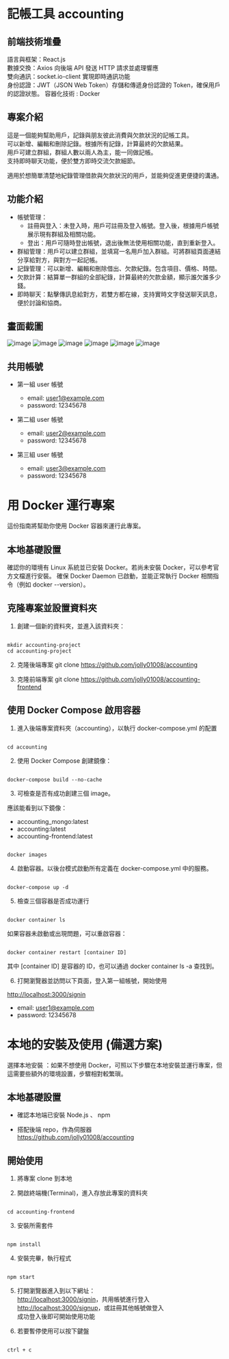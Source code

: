 # 記帳工具 accounting

## 前端技術堆疊

語言與框架：React.js  
數據交換：Axios 向後端 API 發送 HTTP 請求並處理響應  
雙向通訊：socket.io-client 實現即時通訊功能  
身份認證：JWT（JSON Web Token）存儲和傳遞身份認證的 Token，確保用戶的認證狀態。
容器化技術 : Docker

## 專案介紹

這是一個能夠幫助用戶，記錄與朋友彼此消費與欠款狀況的記帳工具。  
可以新增、編輯和刪除記錄。根據所有記錄，計算最終的欠款結果。  
用戶可建立群組，群組人數以兩人為主，能一同做記帳。  
支持即時聊天功能，便於雙方即時交流欠款細節。

適用於想簡單清楚地紀錄管理借款與欠款狀況的用戶，並能夠促進更便捷的溝通。

## 功能介紹

- 帳號管理：
  - 註冊與登入：未登入時，用戶可註冊及登入帳號。登入後，根據用戶帳號展示現有群組及相關功能。
  - 登出：用戶可隨時登出帳號，退出後無法使用相關功能，直到重新登入。  
- 群組管理：用戶可以建立群組，並填寫一名用戶加入群組。可將群組頁面連結分享給對方，與對方一起記帳。  
- 記錄管理：可以新增、編輯和刪除借出、欠款紀錄。包含項目、價格、時間。  
- 欠款計算：結算單一群組的全部紀錄，計算最終的欠款金額，顯示誰欠誰多少錢。  
- 即時聊天：點擊傳訊息給對方，若雙方都在線，支持實時文字發送聊天訊息，便於討論和協商。

## 畫面截圖

![image](https://github.com/jolly01008/accounting-frontend/blob/main/public/readmeImage/image01.png)
![image](https://github.com/jolly01008/accounting-frontend/blob/main/public/readmeImage/image02.png)
![image](https://github.com/jolly01008/accounting-frontend/blob/main/public/readmeImage/image03.png)
![image](https://github.com/jolly01008/accounting-frontend/blob/main/public/readmeImage/image04.png)
![image](https://github.com/jolly01008/accounting-frontend/blob/main/public/readmeImage/image05.png)
![image](https://github.com/jolly01008/accounting-frontend/blob/main/public/readmeImage/image06.png)

## 共用帳號

- 第一組 user 帳號

  - email: user1@example.com
  - password: 12345678

- 第二組 user 帳號

  - email: user2@example.com
  - password: 12345678

- 第三組 user 帳號

  - email: user3@example.com
  - password: 12345678

# 用 Docker 運行專案 

這份指南將幫助你使用 Docker 容器來運行此專案。

## 本地基礎設置

確認你的環境有 Linux 系統並已安裝 Docker。若尚未安裝 Docker，可以參考官方文檔進行安裝。
確保 Docker Daemon 已啟動，並能正常執行 Docker 相關指令（例如 docker --version）。


## 克隆專案並設置資料夾
1. 創建一個新的資料夾，並進入該資料夾：
```

mkdir accounting-project
cd accounting-project

```

2. 克隆後端專案
git clone <https://github.com/jolly01008/accounting>

3. 克隆前端專案
git clone <https://github.com/jolly01008/accounting-frontend>

## 使用 Docker Compose 啟用容器

1. 進入後端專案資料夾（accounting），以執行 docker-compose.yml 的配置
```

cd accounting

```


2. 使用 Docker Compose 創建鏡像：
```

docker-compose build --no-cache

```

3. 可檢查是否有成功創建三個 image。 

應該能看到以下鏡像：
- accounting_mongo:latest
- accounting:latest
- accounting-frontend:latest
```

docker images 

```


4. 啟動容器。以後台模式啟動所有定義在 docker-compose.yml 中的服務。
```

docker-compose up -d

```

5. 檢查三個容器是否成功運行
```

docker container ls

```

如果容器未啟動或出現問題，可以重啟容器：
```

docker container restart [container ID]

```
其中 [container ID] 是容器的 ID，也可以通過 docker container ls -a 查找到。

6. 打開瀏覽器並訪問以下頁面，登入第一組帳號，開始使用

<http://localhost:3000/signin>
 
 - email: user1@example.com
 - password: 12345678


# 本地的安裝及使用 (備選方案)

選擇本地安裝 ：如果不想使用 Docker，可照以下步驟在本地安裝並運行專案，但這需要些額外的環境設置，步驟相對較繁瑣。

## 本地基礎設置

- 確認本地端已安裝 Node.js 、 npm

- 搭配後端 repo，作為伺服器  
  <https://github.com/jolly01008/accounting>

## 開始使用

1. 將專案 clone 到本地

2. 開啟終端機(Terminal)，進入存放此專案的資料夾

```

cd accounting-frontend

```

3. 安裝所需套件

```

npm install

```

4. 安裝完畢，執行程式

```

npm start

```

5. 打開瀏覽器進入到以下網址：  
   <http://localhost:3000/signin>，共用帳號進行登入  
   <http://localhost:3000/signup>，或註冊其他帳號做登入  
   成功登入後即可開始使用功能

6. 若要暫停使用可以按下鍵盤

```

ctrl + c

```
